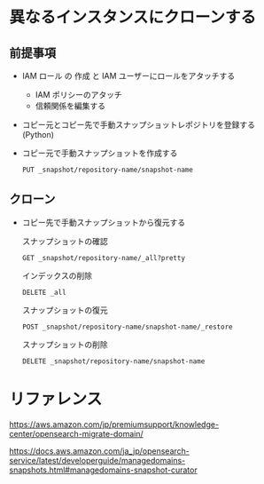 # 異なるインスタンスにクローンする

## 前提事項

- IAM ロール の 作成 と IAM ユーザーにロールをアタッチする

  - IAM ポリシーのアタッチ
  - 信頼関係を編集する

- コピー元とコピー先で手動スナップショットレポジトリを登録する (Python)

- コピー元で手動スナップショットを作成する

  ```kibana
  PUT _snapshot/repository-name/snapshot-name
  ```

## クローン

- コピー先で手動スナップショットから復元する

  スナップショットの確認

  ```kibana
  GET _snapshot/repository-name/_all?pretty
  ```

  インデックスの削除

  ```kibana
  DELETE _all
  ```

  スナップショットの復元

  ```kibana
  POST _snapshot/repository-name/snapshot-name/_restore
  ```

  スナップショットの削除

  ```kibana
  DELETE _snapshot/repository-name/snapshot-name
  ```

# リファレンス

https://aws.amazon.com/jp/premiumsupport/knowledge-center/opensearch-migrate-domain/

https://docs.aws.amazon.com/ja_jp/opensearch-service/latest/developerguide/managedomains-snapshots.html#managedomains-snapshot-curator
